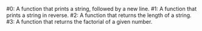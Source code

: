 #0: A function that prints a string, followed by a new line.
#1: A function that prints a string in reverse.
#2: A function that returns the length of a string.
#3: A function that returns the factorial of a given number.
